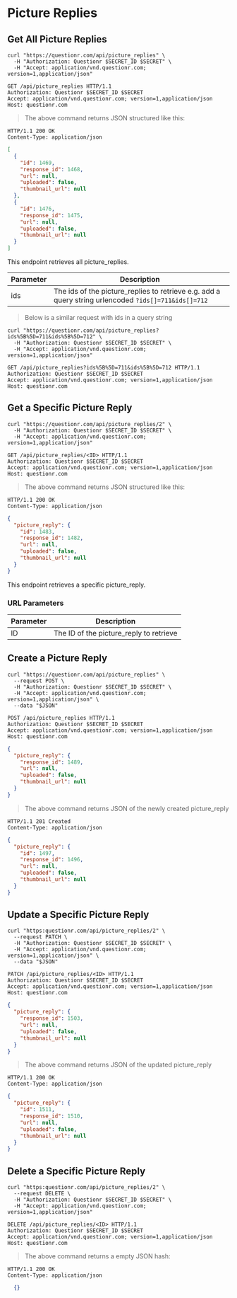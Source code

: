 # Picture Replies

## Get All Picture Replies

```shell
curl "https://questionr.com/api/picture_replies" \
  -H "Authorization: Questionr $SECRET_ID $SECRET" \
  -H "Accept: application/vnd.questionr.com; version=1,application/json"
```

```http
GET /api/picture_replies HTTP/1.1
Authorization: Questionr $SECRET_ID $SECRET
Accept: application/vnd.questionr.com; version=1,application/json
Host: questionr.com
```

> The above command returns JSON structured like this:

```http
HTTP/1.1 200 OK
Content-Type: application/json
```
```json
[
  {
    "id": 1469,
    "response_id": 1468,
    "url": null,
    "uploaded": false,
    "thumbnail_url": null
  },
  {
    "id": 1476,
    "response_id": 1475,
    "url": null,
    "uploaded": false,
    "thumbnail_url": null
  }
]
```

This endpoint retrieves all picture_replies.


Parameter | Description
--------- | -----------
ids | The ids of the picture_replies to retrieve e.g. add a query string urlencoded `?ids[]=711&ids[]=712`

> Below is a similar request with ids in a query string

```shell
curl "https://questionr.com/api/picture_replies?ids%5B%5D=711&ids%5B%5D=712" \
  -H "Authorization: Questionr $SECRET_ID $SECRET" \
  -H "Accept: application/vnd.questionr.com; version=1,application/json"
```
```http
GET /api/picture_replies?ids%5B%5D=711&ids%5B%5D=712 HTTP/1.1
Authorization: Questionr $SECRET_ID $SECRET
Accept: application/vnd.questionr.com; version=1,application/json
Host: questionr.com
```

## Get a Specific Picture Reply

```shell
curl "https://questionr.com/api/picture_replies/2" \
  -H "Authorization: Questionr $SECRET_ID $SECRET" \
  -H "Accept: application/vnd.questionr.com; version=1,application/json"
```

```http
GET /api/picture_replies/<ID> HTTP/1.1
Authorization: Questionr $SECRET_ID $SECRET
Accept: application/vnd.questionr.com; version=1,application/json
Host: questionr.com
```

> The above command returns JSON structured like this:

```http
HTTP/1.1 200 OK
Content-Type: application/json
```
```json
{
  "picture_reply": {
    "id": 1483,
    "response_id": 1482,
    "url": null,
    "uploaded": false,
    "thumbnail_url": null
  }
}
```

This endpoint retrieves a specific picture_reply.

### URL Parameters

Parameter | Description
--------- | -----------
ID | The ID of the picture_reply to retrieve



## Create a Picture Reply



```shell
curl "https://questionr.com/api/picture_replies" \
  --request POST \
  -H "Authorization: Questionr $SECRET_ID $SECRET" \
  -H "Accept: application/vnd.questionr.com; version=1,application/json" \
  --data "$JSON"
```

```http
POST /api/picture_replies HTTP/1.1
Authorization: Questionr $SECRET_ID $SECRET
Accept: application/vnd.questionr.com; version=1,application/json
Host: questionr.com
```
```json
{
  "picture_reply": {
    "response_id": 1489,
    "url": null,
    "uploaded": false,
    "thumbnail_url": null
  }
}
```

> The above command returns JSON of the newly created picture_reply

```http
HTTP/1.1 201 Created
Content-Type: application/json
```
```json
{
  "picture_reply": {
    "id": 1497,
    "response_id": 1496,
    "url": null,
    "uploaded": false,
    "thumbnail_url": null
  }
}
```

## Update a Specific Picture Reply



```shell
curl "https:questionr.com/api/picture_replies/2" \
  --request PATCH \
  -H "Authorization: Questionr $SECRET_ID $SECRET" \
  -H "Accept: application/vnd.questionr.com; version=1,application/json" \
  --data "$JSON"
```
```http
PATCH /api/picture_replies/<ID> HTTP/1.1
Authorization: Questionr $SECRET_ID $SECRET
Accept: application/vnd.questionr.com; version=1,application/json
Host: questionr.com
```
```json
{
  "picture_reply": {
    "response_id": 1503,
    "url": null,
    "uploaded": false,
    "thumbnail_url": null
  }
}
```

> The above command returns JSON of the updated picture_reply

```http
HTTP/1.1 200 OK
Content-Type: application/json
```
```json
{
  "picture_reply": {
    "id": 1511,
    "response_id": 1510,
    "url": null,
    "uploaded": false,
    "thumbnail_url": null
  }
}
```


## Delete a Specific Picture Reply



```shell
curl "https:questionr.com/api/picture_replies/2" \
  --request DELETE \
  -H "Authorization: Questionr $SECRET_ID $SECRET" \
  -H "Accept: application/vnd.questionr.com; version=1,application/json"
```

```http
DELETE /api/picture_replies/<ID> HTTP/1.1
Authorization: Questionr $SECRET_ID $SECRET
Accept: application/vnd.questionr.com; version=1,application/json
Host: questionr.com
```

> The above command returns a empty JSON hash:

```http
HTTP/1.1 200 OK
Content-Type: application/json
```
```json
  {}
```

